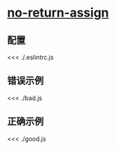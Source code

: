 # [no-return-assign](https://eslint.org/docs/rules/no-return-assign)

## 配置

<<< ./.eslintrc.js

## 错误示例

<<< ./bad.js

## 正确示例

<<< ./good.js
